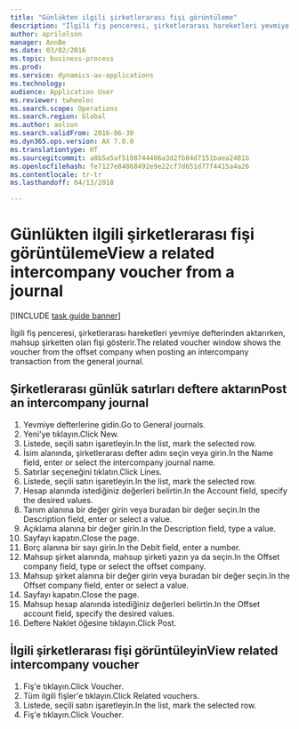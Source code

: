 ```yaml
--- 
title: "Günlükten ilgili şirketlerarası fişi görüntüleme"
description: "İlgili fiş penceresi, şirketlerarası hareketleri yevmiye defterinden aktarırken, mahsup şirketten olan fişi gösterir."
author: aprilolson
manager: AnnBe
ms.date: 03/02/2016
ms.topic: business-process
ms.prod: 
ms.service: dynamics-ax-applications
ms.technology: 
audience: Application User
ms.reviewer: twheeloc
ms.search.scope: Operations
ms.search.region: Global
ms.author: aolson
ms.search.validFrom: 2016-06-30
ms.dyn365.ops.version: AX 7.0.0
ms.translationtype: HT
ms.sourcegitcommit: a8b5a5af5108744406a3d2fb84d7151baea2481b
ms.openlocfilehash: fe7127e84868492e9e22cf7d651d77f4415a4a26
ms.contentlocale: tr-tr
ms.lasthandoff: 04/13/2018

---
```

# <a name="view-a-related-intercompany-voucher-from-a-journal"></a><span data-ttu-id="618c3-103">Günlükten ilgili şirketlerarası fişi görüntüleme</span><span class="sxs-lookup"><span data-stu-id="618c3-103">View a related intercompany voucher from a journal</span></span>

[!INCLUDE [task guide banner](../../includes/task-guide-banner.md)]

<span data-ttu-id="618c3-104">İlgili fiş penceresi, şirketlerarası hareketleri yevmiye defterinden aktarırken, mahsup şirketten olan fişi gösterir.</span><span class="sxs-lookup"><span data-stu-id="618c3-104">The related voucher window shows the voucher from the offset company when posting an intercompany transaction from the general journal.</span></span>


## <a name="post-an-intercompany-journal"></a><span data-ttu-id="618c3-105">Şirketlerarası günlük satırları deftere aktarın</span><span class="sxs-lookup"><span data-stu-id="618c3-105">Post an intercompany journal</span></span>
1. <span data-ttu-id="618c3-106">Yevmiye defterlerine gidin.</span><span class="sxs-lookup"><span data-stu-id="618c3-106">Go to General journals.</span></span>
2. <span data-ttu-id="618c3-107">Yeni'ye tıklayın.</span><span class="sxs-lookup"><span data-stu-id="618c3-107">Click New.</span></span>
3. <span data-ttu-id="618c3-108">Listede, seçili satırı işaretleyin.</span><span class="sxs-lookup"><span data-stu-id="618c3-108">In the list, mark the selected row.</span></span>
4. <span data-ttu-id="618c3-109">İsim alanında, şirketlerarası defter adını seçin veya girin.</span><span class="sxs-lookup"><span data-stu-id="618c3-109">In the Name field, enter or select the intercompany journal name.</span></span>
5. <span data-ttu-id="618c3-110">Satırlar seçeneğini tıklatın.</span><span class="sxs-lookup"><span data-stu-id="618c3-110">Click Lines.</span></span>
6. <span data-ttu-id="618c3-111">Listede, seçili satırı işaretleyin.</span><span class="sxs-lookup"><span data-stu-id="618c3-111">In the list, mark the selected row.</span></span>
7. <span data-ttu-id="618c3-112">Hesap alanında istediğiniz değerleri belirtin.</span><span class="sxs-lookup"><span data-stu-id="618c3-112">In the Account field, specify the desired values.</span></span>
8. <span data-ttu-id="618c3-113">Tanım alanına bir değer girin veya buradan bir değer seçin.</span><span class="sxs-lookup"><span data-stu-id="618c3-113">In the Description field, enter or select a value.</span></span>
9. <span data-ttu-id="618c3-114">Açıklama alanına bir değer girin.</span><span class="sxs-lookup"><span data-stu-id="618c3-114">In the Description field, type a value.</span></span>
10. <span data-ttu-id="618c3-115">Sayfayı kapatın.</span><span class="sxs-lookup"><span data-stu-id="618c3-115">Close the page.</span></span>
11. <span data-ttu-id="618c3-116">Borç alanına bir sayı girin.</span><span class="sxs-lookup"><span data-stu-id="618c3-116">In the Debit field, enter a number.</span></span>
12. <span data-ttu-id="618c3-117">Mahsup şirket alanında, mahsup şirketi yazın ya da seçin.</span><span class="sxs-lookup"><span data-stu-id="618c3-117">In the Offset company field, type or select the offset company.</span></span>
13. <span data-ttu-id="618c3-118">Mahsup şirket alanına bir değer girin veya buradan bir değer seçin.</span><span class="sxs-lookup"><span data-stu-id="618c3-118">In the Offset company field, enter or select a value.</span></span>
14. <span data-ttu-id="618c3-119">Sayfayı kapatın.</span><span class="sxs-lookup"><span data-stu-id="618c3-119">Close the page.</span></span>
15. <span data-ttu-id="618c3-120">Mahsup hesap alanında istediğiniz değerleri belirtin.</span><span class="sxs-lookup"><span data-stu-id="618c3-120">In the Offset account field, specify the desired values.</span></span>
16. <span data-ttu-id="618c3-121">Deftere Naklet öğesine tıklayın.</span><span class="sxs-lookup"><span data-stu-id="618c3-121">Click Post.</span></span>

## <a name="view-related-intercompany-voucher"></a><span data-ttu-id="618c3-122">İlgili şirketlerarası fişi görüntüleyin</span><span class="sxs-lookup"><span data-stu-id="618c3-122">View related intercompany voucher</span></span>
1. <span data-ttu-id="618c3-123">Fiş'e tıklayın.</span><span class="sxs-lookup"><span data-stu-id="618c3-123">Click Voucher.</span></span>
2. <span data-ttu-id="618c3-124">Tüm ilgili fişler'e tıklayın.</span><span class="sxs-lookup"><span data-stu-id="618c3-124">Click Related vouchers.</span></span>
3. <span data-ttu-id="618c3-125">Listede, seçili satırı işaretleyin.</span><span class="sxs-lookup"><span data-stu-id="618c3-125">In the list, mark the selected row.</span></span>
4. <span data-ttu-id="618c3-126">Fiş'e tıklayın.</span><span class="sxs-lookup"><span data-stu-id="618c3-126">Click Voucher.</span></span>


